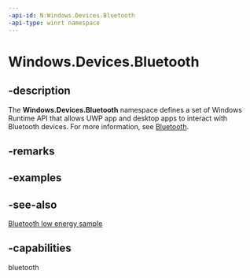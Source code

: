 ```yaml
---
-api-id: N:Windows.Devices.Bluetooth
-api-type: winrt namespace
---
```


# Windows.Devices.Bluetooth

## -description

The **Windows.Devices.Bluetooth** namespace defines a set of Windows Runtime API that allows UWP app and desktop apps to interact with Bluetooth devices. For more information, see [Bluetooth](https://docs.microsoft.com/windows/uwp/devices-sensors/bluetooth).

## -remarks

## -examples

## -see-also

[Bluetooth low energy sample](https://github.com/Microsoft/Windows-universal-samples/tree/master/Samples/BluetoothLE)

## -capabilities

bluetooth
